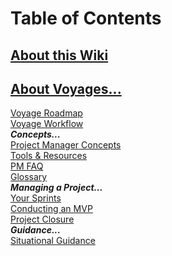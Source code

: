 # Table of Contents
## [About this Wiki][home]
## [About Voyages...][about-voyages]

[Voyage Roadmap][s02-voyageroadmap]<br>
[Voyage Workflow][s03-voyageworkflow]<br>
**_Concepts..._**<br>
[Project Manager Concepts][s01-pmconcepts]<br>
[Tools & Resources][s07-tools]<br>
[PM FAQ][s08-pmfaq]<br>
[Glossary][s10-glossary]<br>
**_Managing a Project..._**<br>
[Your Sprints][s04-sprints]<br>
[Conducting an MVP][s05-mvp]<br>
[Project Closure][s06-closure]<br>
**_Guidance..._**<br>
[Situational Guidance][s09-situationguide]<br>

[home]: https://github.com/Chingu-cohorts/pmrok/wiki
[about-voyages]: https://github.com/Chingu-cohorts/pmrok/wiki/Section-01.-About-Voyages
[s01-pmconcepts]: https://github.com/Chingu-cohorts/pmrok/wiki/Section-01.-Project-Manager-Concepts
[s02-voyageroadmap]: https://github.com/Chingu-cohorts/pmrok/wiki/Section-02.-Build-to-Learn-Project-Roadmap
[s03-voyageworkflow]: https://github.com/Chingu-cohorts/pmrok/wiki/Section-03.-Support-&-Voyage-Workflow
[s04-sprints]: https://github.com/Chingu-cohorts/pmrok/wiki/Section-04.-Your-Sprints
[s05-mvp]: https://github.com/Chingu-cohorts/pmrok/wiki/Section-05.-Conducting-an-MVP
[s06-closure]: https://github.com/Chingu-cohorts/pmrok/wiki/Section-06.-Voyage-Closure
[s07-tools]: https://github.com/Chingu-cohorts/pmrok/wiki/Section-07.-Tools-&-Resources-for-PMs
[s08-pmfaq]: https://github.com/Chingu-cohorts/pmrok/wiki/Section-08.-Frequently-Asked-Questions-(FAQ)
[s09-situationguide]: https://github.com/Chingu-cohorts/pmrok/wiki/Section-A.-Situational-Guidance
[s10-glossary]: https://github.com/Chingu-cohorts/pmrok/wiki/Section-A.-Situational-Guidance